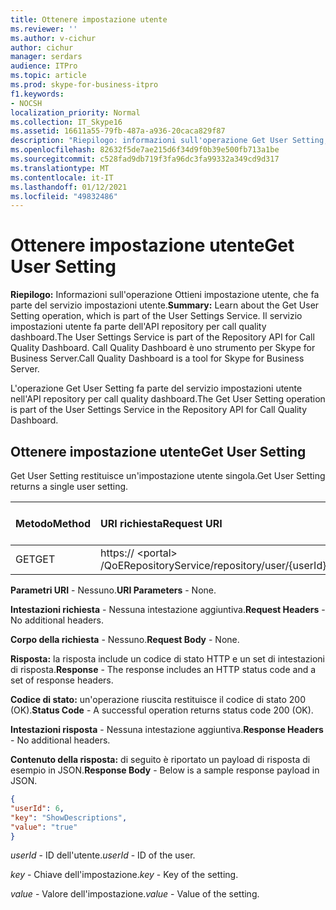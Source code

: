 ```yaml
---
title: Ottenere impostazione utente
ms.reviewer: ''
ms.author: v-cichur
author: cichur
manager: serdars
audience: ITPro
ms.topic: article
ms.prod: skype-for-business-itpro
f1.keywords:
- NOCSH
localization_priority: Normal
ms.collection: IT_Skype16
ms.assetid: 16611a55-79fb-487a-a936-20caca829f87
description: "Riepilogo: informazioni sull'operazione Get User Setting, che fa parte del servizio impostazioni utente. Il servizio impostazioni utente fa parte dell'API repository per call quality dashboard. Call Quality Dashboard è uno strumento per Skype for Business Server."
ms.openlocfilehash: 82632f5de7ae215d6f34d9f0b39e500fb713a1be
ms.sourcegitcommit: c528fad9db719f3fa96dc3fa99332a349cd9d317
ms.translationtype: MT
ms.contentlocale: it-IT
ms.lasthandoff: 01/12/2021
ms.locfileid: "49832486"
---
```

# <a name="get-user-setting"></a><span data-ttu-id="63aa2-105">Ottenere impostazione utente</span><span class="sxs-lookup"><span data-stu-id="63aa2-105">Get User Setting</span></span>
 
<span data-ttu-id="63aa2-106">**Riepilogo:** Informazioni sull'operazione Ottieni impostazione utente, che fa parte del servizio impostazioni utente.</span><span class="sxs-lookup"><span data-stu-id="63aa2-106">**Summary:** Learn about the Get User Setting operation, which is part of the User Settings Service.</span></span> <span data-ttu-id="63aa2-107">Il servizio impostazioni utente fa parte dell'API repository per call quality dashboard.</span><span class="sxs-lookup"><span data-stu-id="63aa2-107">The User Settings Service is part of the Repository API for Call Quality Dashboard.</span></span> <span data-ttu-id="63aa2-108">Call Quality Dashboard è uno strumento per Skype for Business Server.</span><span class="sxs-lookup"><span data-stu-id="63aa2-108">Call Quality Dashboard is a tool for Skype for Business Server.</span></span>
  
<span data-ttu-id="63aa2-109">L'operazione Get User Setting fa parte del servizio impostazioni utente nell'API repository per call quality dashboard.</span><span class="sxs-lookup"><span data-stu-id="63aa2-109">The Get User Setting operation is part of the User Settings Service in the Repository API for Call Quality Dashboard.</span></span>
  
## <a name="get-user-setting"></a><span data-ttu-id="63aa2-110">Ottenere impostazione utente</span><span class="sxs-lookup"><span data-stu-id="63aa2-110">Get User Setting</span></span>

<span data-ttu-id="63aa2-111">Get User Setting restituisce un'impostazione utente singola.</span><span class="sxs-lookup"><span data-stu-id="63aa2-111">Get User Setting returns a single user setting.</span></span>
  

|<span data-ttu-id="63aa2-112">**Metodo**</span><span class="sxs-lookup"><span data-stu-id="63aa2-112">**Method**</span></span>|<span data-ttu-id="63aa2-113">**URI richiesta**</span><span class="sxs-lookup"><span data-stu-id="63aa2-113">**Request URI**</span></span>|<span data-ttu-id="63aa2-114">**Versione HTTP**</span><span class="sxs-lookup"><span data-stu-id="63aa2-114">**HTTP Version**</span></span>|
|:-----|:-----|:-----|
|<span data-ttu-id="63aa2-115">GET</span><span class="sxs-lookup"><span data-stu-id="63aa2-115">GET</span></span>  <br/> |<span data-ttu-id="63aa2-116">https:// \<portal\> /QoERepositoryService/repository/user/{userId}/setting/{key}</span><span class="sxs-lookup"><span data-stu-id="63aa2-116">https://\<portal\>/QoERepositoryService/repository/user/{userId}/setting/{key}</span></span>  <br/> |<span data-ttu-id="63aa2-117">HTTP/1.1</span><span class="sxs-lookup"><span data-stu-id="63aa2-117">HTTP/1.1</span></span>  <br/> |
   
 <span data-ttu-id="63aa2-118">**Parametri URI** - Nessuno.</span><span class="sxs-lookup"><span data-stu-id="63aa2-118">**URI Parameters** - None.</span></span>
  
 <span data-ttu-id="63aa2-119">**Intestazioni richiesta** - Nessuna intestazione aggiuntiva.</span><span class="sxs-lookup"><span data-stu-id="63aa2-119">**Request Headers** - No additional headers.</span></span>
  
 <span data-ttu-id="63aa2-120">**Corpo della richiesta** - Nessuno.</span><span class="sxs-lookup"><span data-stu-id="63aa2-120">**Request Body** - None.</span></span>
  
 <span data-ttu-id="63aa2-121">**Risposta:** la risposta include un codice di stato HTTP e un set di intestazioni di risposta.</span><span class="sxs-lookup"><span data-stu-id="63aa2-121">**Response** - The response includes an HTTP status code and a set of response headers.</span></span>
  
 <span data-ttu-id="63aa2-122">**Codice di stato:** un'operazione riuscita restituisce il codice di stato 200 (OK).</span><span class="sxs-lookup"><span data-stu-id="63aa2-122">**Status Code** - A successful operation returns status code 200 (OK).</span></span>
  
 <span data-ttu-id="63aa2-123">**Intestazioni risposta** - Nessuna intestazione aggiuntiva.</span><span class="sxs-lookup"><span data-stu-id="63aa2-123">**Response Headers** - No additional headers.</span></span>
  
 <span data-ttu-id="63aa2-124">**Contenuto della risposta:** di seguito è riportato un payload di risposta di esempio in JSON.</span><span class="sxs-lookup"><span data-stu-id="63aa2-124">**Response Body** - Below is a sample response payload in JSON.</span></span>
  
```json
{
"userId": 6,
"key": "ShowDescriptions",
"value": "true"
}
```

 <span data-ttu-id="63aa2-125">*userId*  - ID dell'utente.</span><span class="sxs-lookup"><span data-stu-id="63aa2-125">*userId*  - ID of the user.</span></span>
  
 <span data-ttu-id="63aa2-126">*key*  - Chiave dell'impostazione.</span><span class="sxs-lookup"><span data-stu-id="63aa2-126">*key*  - Key of the setting.</span></span>
  
 <span data-ttu-id="63aa2-127">*value*  - Valore dell'impostazione.</span><span class="sxs-lookup"><span data-stu-id="63aa2-127">*value*  - Value of the setting.</span></span>
  

